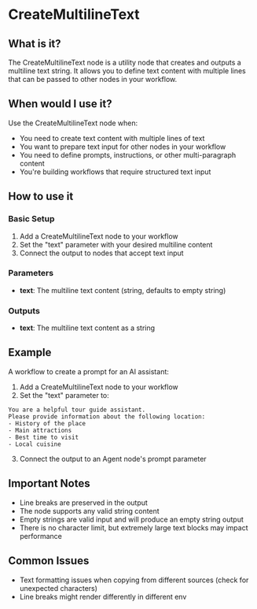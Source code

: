 # CreateMultilineText

## What is it?

The CreateMultilineText node is a utility node that creates and outputs a multiline text string. It allows you to define text content with multiple lines that can be passed to other nodes in your workflow.

## When would I use it?

Use the CreateMultilineText node when:

- You need to create text content with multiple lines of text
- You want to prepare text input for other nodes in your workflow
- You need to define prompts, instructions, or other multi-paragraph content
- You're building workflows that require structured text input

## How to use it

### Basic Setup

1. Add a CreateMultilineText node to your workflow
1. Set the "text" parameter with your desired multiline content
1. Connect the output to nodes that accept text input

### Parameters

- **text**: The multiline text content (string, defaults to empty string)

### Outputs

- **text**: The multiline text content as a string

## Example

A workflow to create a prompt for an AI assistant:

1. Add a CreateMultilineText node to your workflow
1. Set the "text" parameter to:

```
You are a helpful tour guide assistant.
Please provide information about the following location:
- History of the place
- Main attractions
- Best time to visit
- Local cuisine
```

3. Connect the output to an Agent node's prompt parameter

## Important Notes

- Line breaks are preserved in the output
- The node supports any valid string content
- Empty strings are valid input and will produce an empty string output
- There is no character limit, but extremely large text blocks may impact performance

## Common Issues

- Text formatting issues when copying from different sources (check for unexpected characters)
- Line breaks might render differently in different env
